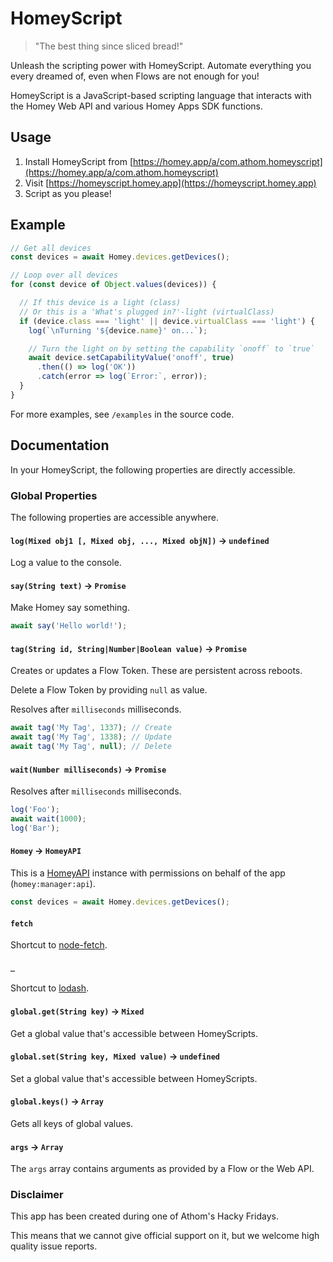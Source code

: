 # HomeyScript

> "The best thing since sliced bread!"

Unleash the scripting power with HomeyScript. Automate everything you every dreamed of, even when Flows are not enough for you!

HomeyScript is a JavaScript-based scripting language that interacts with the Homey Web API and various Homey Apps SDK functions.

## Usage

1. Install HomeyScript from [https://homey.app/a/com.athom.homeyscript](https://homey.app/a/com.athom.homeyscript)
2. Visit [https://homeyscript.homey.app](https://homeyscript.homey.app)
3. Script as you please!

## Example

```javascript
// Get all devices
const devices = await Homey.devices.getDevices();

// Loop over all devices
for (const device of Object.values(devices)) {

  // If this device is a light (class)
  // Or this is a 'What's plugged in?'-light (virtualClass)
  if (device.class === 'light' || device.virtualClass === 'light') {
    log(`\nTurning '${device.name}' on...`);

    // Turn the light on by setting the capability `onoff` to `true`
    await device.setCapabilityValue('onoff', true)
      .then(() => log('OK'))
      .catch(error => log(`Error:`, error));
  }
}
```

For more examples, see `/examples` in the source code.

## Documentation

In your HomeyScript, the following properties are directly accessible.

### Global Properties

The following properties are accessible anywhere.

#### `log(Mixed obj1 [, Mixed obj, ..., Mixed objN])` -> `undefined`

Log a value to the console.

#### `say(String text)` -> `Promise`

Make Homey say something.

```javascript
await say('Hello world!');
```

#### `tag(String id, String|Number|Boolean value)` -> `Promise`

Creates or updates a Flow Token. These are persistent across reboots.

Delete a Flow Token by providing `null` as value.

Resolves after `milliseconds` milliseconds.

```javascript
await tag('My Tag', 1337); // Create
await tag('My Tag', 1338); // Update
await tag('My Tag', null); // Delete
```

#### `wait(Number milliseconds)` -> `Promise`

Resolves after `milliseconds` milliseconds.

```javascript
log('Foo');
await wait(1000);
log('Bar');
```

#### `Homey` -> `HomeyAPI`

This is a [HomeyAPI](https://api.developer.athom.com/HomeyAPI.html) instance with permissions on behalf of the app (`homey:manager:api`).

```javascript
const devices = await Homey.devices.getDevices();
```

#### `fetch`

Shortcut to [node-fetch](https://github.com/node-fetch/node-fetch).

#### `_`

Shortcut to [lodash](https://github.com/lodash/lodash).

#### `global.get(String key)` -> `Mixed`

Get a global value that's accessible between HomeyScripts.

#### `global.set(String key, Mixed value)` -> `undefined`

Set a global value that's accessible between HomeyScripts.

#### `global.keys()` -> `Array`

Gets all keys of global values.


#### `args` -> `Array`

The `args` array contains arguments as provided by a Flow or the Web API.

### Disclaimer

This app has been created during one of Athom's Hacky Fridays.

This means that we cannot give official support on it, but we welcome high quality issue reports.
